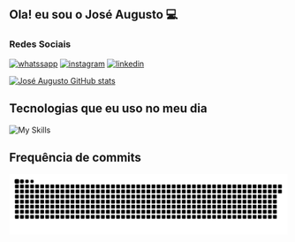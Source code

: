
## Ola! eu sou o José Augusto 💻

### Redes Sociais

[![whatssapp](https://img.shields.io/badge/WhatsApp-25D366?style=for-the-badge&logo=whatsapp&logoColor=white)](https://wa.me/5562994049524)
[![instagram](https://img.shields.io/badge/Instagram-E4405F?style=for-the-badge&logo=instagram&logoColor=white)](https://www.instagram.com/soaresjosee/)
[![linkedin](https://img.shields.io/badge/LinkedIn-0077B5?style=for-the-badge&logo=linkedin&logoColor=white)](https://www.linkedin.com/in/jose-augusto-74861b284/)


[![José Augusto GitHub stats](https://github-readme-stats.vercel.app/api?username=josemoura212&show_icons=true&theme=chartreuse-dark&include_all_commits=true&count_private=true)](https://github.com/josemoura212)

## Tecnologias que eu uso no meu dia


![My Skills](https://skillicons.dev/icons?i=flutter,dart,js,html,css,firebase,aws,gcp,git,github,sqlite)
<!--
<div style="display: inline_block"><br/>
    <img align="center" alt="flutter" src="https://img.shields.io/badge/Flutter-02569B?style=for-the-badge&logo=flutter&logoColor=white"/>
    <img align="center" alt="dart" src="https://img.shields.io/badge/Dart-0175C2?style=for-the-badge&logo=dart&logoColor=white"/>
    <img align="center" alt="javascript" src="https://img.shields.io/badge/JavaScript-F7DF1E?style=for-the-badge&logo=javascript&logoColor=black"/>
    <img align="center" alt="html5" src="https://img.shields.io/badge/HTML5-E34F26?style=for-the-badge&logo=html5&logoColor=white"/>
    <img align="center" alt="css" src="https://img.shields.io/badge/CSS3-1572B6?style=for-the-badge&logo=css3&logoColor=white"/>
</div>
-->


## Frequência de commits

![snake-gif](https://github.com/josemoura212/josemoura212/blob/output/github-contribution-grid-snake-dark.svg)
